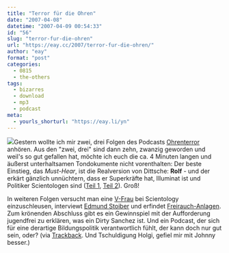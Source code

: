 ```yaml
---
title: "Terror für die Ohren"
date: "2007-04-08"
datetime: "2007-04-09 00:54:33"
id: "56"
slug: "terror-fur-die-ohren"
url: "https://eay.cc/2007/terror-fur-die-ohren/"
author: "eay"
format: "post"
categories:
  - 0815
  - the-others
tags:
  - bizarres
  - download
  - mp3
  - podcast
meta:
  - yourls_shorturl: "https://eay.li/yn"
---
```


[![](/uploads/2007/ohrenterror.jpg)](http://www.azet.de/)Gestern wollte ich mir zwei, drei Folgen des Podcasts [Ohrenterror](http://www.azet.de/) anhören. Aus den "zwei, drei" sind dann zehn, zwanzig geworden und weil's so gut gefallen hat, möchte ich euch die ca. 4 Minuten langen und äußerst unterhaltsamen Tondokumente nicht vorenthalten: Der beste Einstieg, das _Must-Hear_, ist die Realversion von Dittsche: **Rolf** - und der erkärt gänzlich unnüchtern, dass er Superkräfte hat, Illuminat ist und Politiker Scientologen sind ([Teil 1](http://www.azet.de/tagesgerichte/36_OhrenTerror.mp3), [Teil 2](http://www.azet.de/tagesgerichte/37_OhrenTerror.mp3)). Groß!

In weiteren Folgen versucht man eine [V-Frau](http://www.azet.de/tagesgerichte/35_OhrenTerror.mp3) bei Scientology einzuschleusen, interviewt [Edmund Stoiber](http://www.azet.de/tagesgerichte/32_OhrenTerror.mp3) und erfindet [Freirauch-Anlagen](http://www.azet.de/tagesgerichte/34_OhrenTerror.mp3). Zum krönenden Abschluss gibt es ein Gewinnspiel mit der Aufforderung jugendfrei zu erklären, was ein Dirty Sanchez ist. Und ein Podcast, der sich für eine derartige Bildungspolitik verantwortlich fühlt, der kann doch nur gut sein, oder? (via [Trackback](http://spreeblick.com/trackback/). Und Tschuldigung Holgi, gefiel mir mit Johnny besser.)
